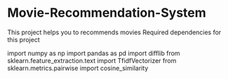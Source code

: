 # Movie-Recommendation-System
This project helps you to recommends movies 
Required dependencies for this project

import numpy as np
import pandas as pd
import difflib
from sklearn.feature_extraction.text import TfidfVectorizer
from sklearn.metrics.pairwise import cosine_similarity
